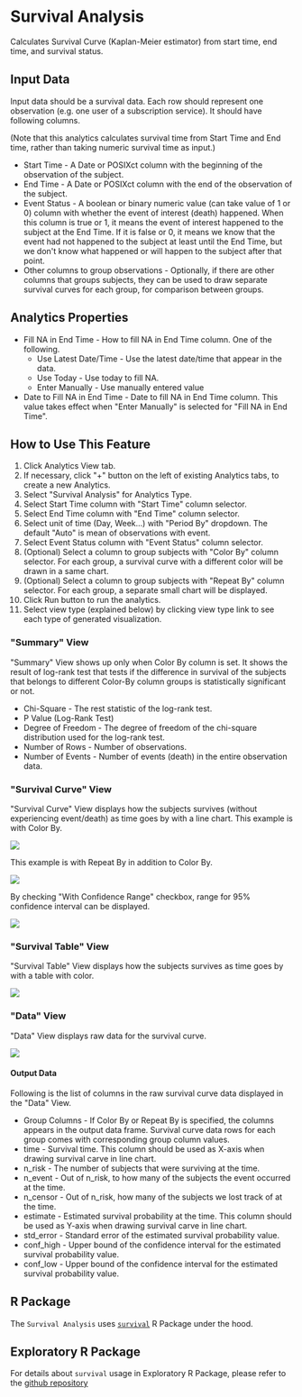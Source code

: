# Survival Analysis
Calculates Survival Curve (Kaplan-Meier estimator) from start time, end time, and survival status.

## Input Data
Input data should be a survival data. Each row should represent one observation (e.g. one user of a subscription service). It should have following columns.

(Note that this analytics calculates survival time from Start Time and End time, rather than taking numeric survival time as input.)
  * Start Time - A Date or POSIXct column with the beginning of the observation of the subject.
  * End Time - A Date or POSIXct column with the end of the observation of the subject.
  * Event Status - A boolean or binary numeric value (can take value of 1 or 0) column with whether the event of interest (death) happened. When this column is true or 1, it means the event of interest happened to the subject at the End Time. If it is false or 0, it means we know that the event had not happened to the subject at least until the End Time, but we don't know what happened or will happen to the subject after that point.
  * Other columns to group observations - Optionally, if there are other columns that groups subjects, they can be used to draw separate survival curves for each group, for comparison between groups.

## Analytics Properties
  * Fill NA in End Time - How to fill NA in End Time column. One of the following.
    * Use Latest Date/Time - Use the latest date/time that appear in the data.
    * Use Today - Use today to fill NA.
    * Enter Manually  - Use manually entered value
  * Date to Fill NA in End Time - Date to fill NA in End Time column. This value takes effect when "Enter Manually" is selected for "Fill NA in End Time".

## How to Use This Feature
1. Click Analytics View tab.
2. If necessary, click "+" button on the left of existing Analytics tabs, to create a new Analytics.
3. Select "Survival Analysis" for Analytics Type.
4. Select Start Time column with "Start Time" column selector.
5. Select End Time column with "End Time" column selector.
6. Select unit of time (Day, Week...) with "Period By" dropdown. The default "Auto" is mean of observations with event.
7. Select Event Status column with "Event Status" column selector.
8. (Optional) Select a column to group subjects with "Color By" column selector. For each group, a survival curve with a different color will be drawn in a same chart.
9. (Optional) Select a column to group subjects with "Repeat By" column selector. For each group, a separate small chart will be displayed.
10. Click Run button to run the analytics.
11. Select view type (explained below) by clicking view type link to see each type of generated visualization.

### "Summary" View
"Summary" View shows up only when Color By column is set. It shows the result of log-rank test that tests if the difference in survival of the subjects that belongs to different Color-By column groups is statistically significant or not.

* Chi-Square - The rest statistic of the log-rank test.
* P Value (Log-Rank Test)
* Degree of Freedom - The degree of freedom of the chi-square distribution used for the log-rank test.
* Number of Rows - Number of observations.
* Number of Events - Number of events (death) in the entire observation data.

### "Survival Curve" View
"Survival Curve" View displays how the subjects survives (without experiencing event/death) as time goes by with a line chart.
This example is with Color By.

![](images/survival_curve.png)

This example is with Repeat By in addition to Color By.

![](images/survival_curve_with_repeat.png)

By checking "With Confidence Range" checkbox, range for 95% confidence interval can be displayed.

![](images/survival_curve_with_confint.png)

### "Survival Table" View
"Survival Table" View displays how the subjects survives as time goes by with a table with color.

![](images/survival_table.png)

### "Data" View
"Data" View displays raw data for the survival curve.

![](images/survival_data.png)

#### Output Data
Following is the list of columns in the raw survival curve data displayed in the "Data" View.
* Group Columns - If Color By or Repeat By is specified, the columns appears in the output data frame. Survival curve data rows for each group comes with corresponding group column values.
* time - Survival time. This column should be used as X-axis when drawing survival carve in line chart.
* n_risk - The number of subjects that were surviving at the time.
* n_event - Out of n_risk, to how many of the subjects the event occurred at the time.
* n_censor - Out of n_risk, how many of the subjects we lost track of at the time.
* estimate - Estimated survival probability at the time. This column should be used as Y-axis when drawing survival carve in line chart.
* std_error - Standard error of the estimated survival probability value.
* conf_high - Upper bound of the confidence interval for the estimated survival probability value.
* conf_low - Upper bound of the confidence interval for the estimated survival probability value.

## R Package

The `Survival Analysis` uses [`survival`](https://cran.r-project.org/web/packages/survival/index.html) R Package under the hood.

## Exploratory R Package

For details about `survival` usage in Exploratory R Package, please refer to the [github repository](https://github.com/exploratory-io/exploratory_func/blob/master/R/broom_wrapper.R)
